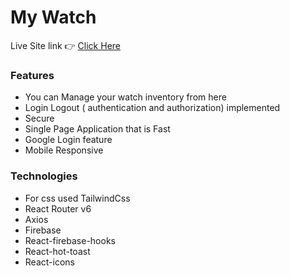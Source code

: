 # My Watch

Live Site link 👉 [Click Here](https://watchwarehouse-225ee.web.app/)

### Features
- You can Manage your watch inventory from here
- Login Logout ( authentication and authorization) implemented
- Secure
- Single Page Application that is Fast
- Google Login feature
- Mobile Responsive

### Technologies
- For css used TailwindCss
- React Router v6
- Axios
- Firebase
- React-firebase-hooks
- React-hot-toast
- React-icons